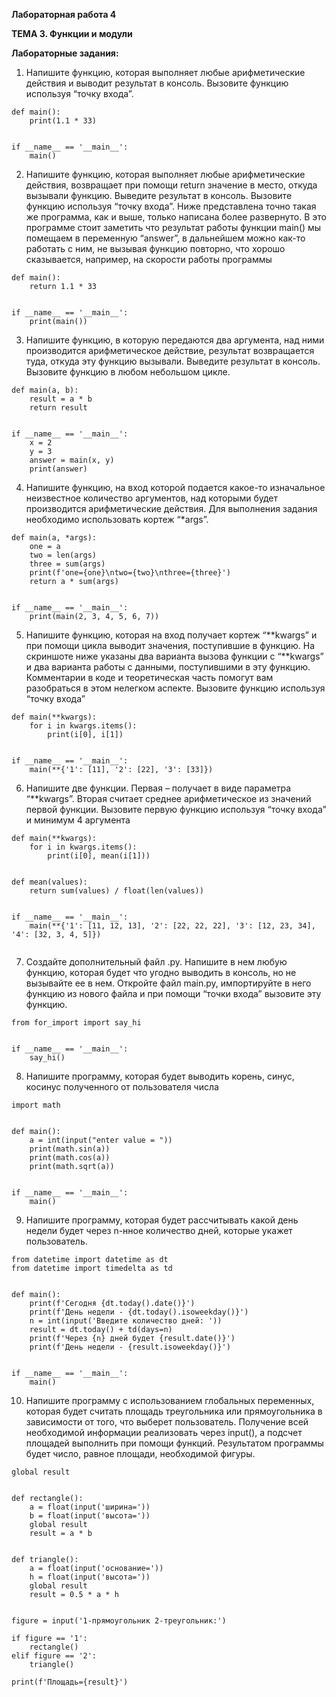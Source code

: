 ﻿**Лабораторная работа 4**

**ТЕМА 3. Функции и модули**

**Лабораторные задания:**

1) Напишите функцию, которая выполняет любые арифметические
   действия и выводит результат в консоль. Вызовите функцию используя
   “точку входа”.
```
def main():
    print(1.1 * 33)


if __name__ == '__main__':
    main()

```
2) Напишите функцию, которая выполняет любые арифметические
   действия, возвращает при помощи return значение в место, откуда
   вызывали функцию. Выведите результат в консоль. Вызовите функцию
   используя “точку входа”.
   Ниже представлена точно такая же программа, как и выше, только
   написана более развернуто. В это программе стоит заметить что результат работы функции main() мы помещаем в переменную
   “answer”, в дальнейшем можно как-то работать с ним, не вызывая
   функцию повторно, что хорошо сказывается, например, на скорости
   работы программы

```
def main():
    return 1.1 * 33


if __name__ == '__main__':
    print(main())
```

3) Напишите функцию, в которую передаются два аргумента, над ними
   производится арифметическое действие, результат возвращается туда,
   откуда эту функцию вызывали. Выведите результат в консоль.
   Вызовите функцию в любом небольшом цикле.
   
```
def main(a, b):
    result = a * b
    return result


if __name__ == '__main__':
    x = 2
    y = 3
    answer = main(x, y)
    print(answer)
```
4) Напишите функцию, на вход которой подается какое-то изначальное
   неизвестное количество аргументов, над которыми будет производится
   арифметические действия. Для выполнения задания необходимо
   использовать кортеж “*args”.
```
def main(a, *args):
    one = a
    two = len(args)
    three = sum(args)
    print(f'one={one}\ntwo={two}\nthree={three}')
    return a * sum(args)


if __name__ == '__main__':
    print(main(2, 3, 4, 5, 6, 7))
```

5) Напишите функцию, которая на вход получает кортеж “**kwargs” и
   при помощи цикла выводит значения, поступившие в функцию. На
   скриншоте ниже указаны два варианта вызова функции с “**kwargs” и
   два варианта работы с данными, поступившими в эту функцию.
   Комментарии в коде и теоретическая часть помогут вам разобраться в
   этом нелегком аспекте. Вызовите функцию используя “точку входа”
```
def main(**kwargs):
    for i in kwargs.items():
        print(i[0], i[1])


if __name__ == '__main__':
    main(**{'1': [11], '2': [22], '3': [33]})

```
6) Напишите две функции. Первая – получает в виде параметра
   “**kwargs”. Вторая считает среднее арифметическое из значений
   первой функции. Вызовите первую функцию используя “точку входа”
   и минимум 4 аргумента
```
def main(**kwargs):
    for i in kwargs.items():
        print(i[0], mean(i[1]))


def mean(values):
    return sum(values) / float(len(values))


if __name__ == '__main__':
    main(**{'1': [11, 12, 13], '2': [22, 22, 22], '3': [12, 23, 34], '4': [32, 3, 4, 5]})


```
7) Создайте дополнительный файл .py. Напишите в нем любую функцию,
   которая будет что угодно выводить в консоль, но не вызывайте ее в
   нем. Откройте файл main.py, импортируйте в него функцию из нового
   файла и при помощи “точки входа” вызовите эту функцию.
```
from for_import import say_hi


if __name__ == '__main__':
    say_hi()
```
8) Напишите программу, которая будет выводить корень, синус, косинус
   полученного от пользователя числа
```
import math


def main():
    a = int(input("enter value = "))
    print(math.sin(a))
    print(math.cos(a))
    print(math.sqrt(a))


if __name__ == '__main__':
    main()
```
9) Напишите программу, которая будет рассчитывать какой день недели
   будет через n-нное количество дней, которые укажет пользователь.
```
from datetime import datetime as dt
from datetime import timedelta as td


def main():
    print(f'Сегодня {dt.today().date()}')
    print(f'День недели - {dt.today().isoweekday()}')
    n = int(input('Введите количество дней: '))
    result = dt.today() + td(days=n)
    print(f'Через {n} дней будет {result.date()}')
    print(f'День недели - {result.isoweekday()}')


if __name__ == '__main__':
    main()
```
10) Напишите программу с использованием глобальных переменных,
    которая будет считать площадь треугольника или прямоугольника в
    зависимости от того, что выберет пользователь. Получение всей
    необходимой информации реализовать через input(), а подсчет
    площадей выполнить при помощи функций. Результатом программы
    будет число, равное площади, необходимой фигуры.
```
global result


def rectangle():
    a = float(input('ширина='))
    b = float(input('высота='))
    global result
    result = a * b


def triangle():
    a = float(input('основание='))
    h = float(input('высота='))
    global result
    result = 0.5 * a * h


figure = input('1-прямоугольник 2-треугольник:')

if figure == '1':
    rectangle()
elif figure == '2':
    triangle()

print(f'Площадь={result}')
```

